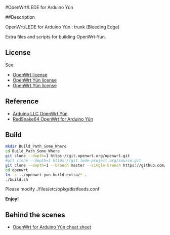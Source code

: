 #OpenWrt/LEDE for Arduino Yún

##Description

OpenWrt/LEDE for Arduino Yún : trunk (Bleeding Edge)

Extra files and scripts for building OpenWrt-Yun.

## License

See:
- [OpenWrt license](http://wiki.openwrt.org/about/license)
- [OpenWrt Yún license](https://github.com/arduino/openwrt-yun/blob/master/LICENSE)
- [OpenWrt Yún license](https://github.com/RedSnake64/openwrt-yun/blob/15.05/LICENSE)

## Reference
- [Arduino LLC OpenWrt Yún](https://github.com/arduino/openwrt-yun)
- [RedSnake64 OpenWrt for Arduino Yún](https://github.com/RedSnake64/openwrt-yun/tree/15.05)

## Build
```bash
mkdir Build_Path_Some_Where
cd Build_Path_Some_Where
git clone --depth=1 https://git.openwrt.org/openwrt.git
#git clone --depth=1 https://git.lede-project.org/source.git
git clone --depth=1 --branch master --single-branch https://github.com/nxhack/openwrt-yun-build-extra.git
cd openwrt
ln -s ../openwrt-yun-build-extra/* .
./build.sh
```
Please modify ./files/etc/opkg/distfeeds.conf

**Enjoy!**

## Behind the scenes
- [OpenWrt for Arduino Yún cheat sheet](http://www.egrep.jp/wiki/index.php/OpenWrt_for_Arduino_Yun_cheat_sheet)
